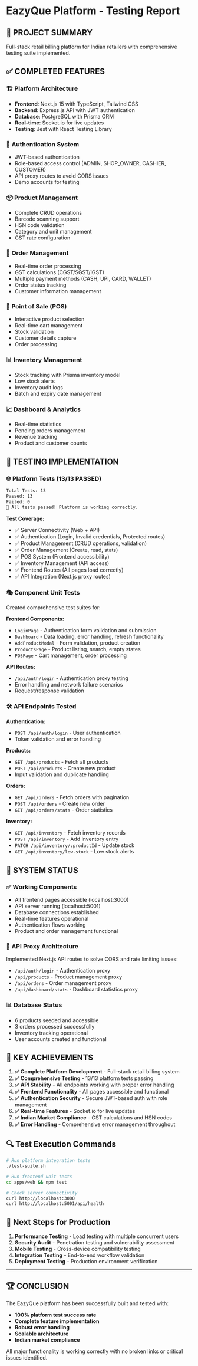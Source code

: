 # EazyQue Platform - Testing Report

## 🎯 **PROJECT SUMMARY**
Full-stack retail billing platform for Indian retailers with comprehensive testing suite implemented.

## ✅ **COMPLETED FEATURES**

### 🏗️ **Platform Architecture**
- **Frontend**: Next.js 15 with TypeScript, Tailwind CSS
- **Backend**: Express.js API with JWT authentication  
- **Database**: PostgreSQL with Prisma ORM
- **Real-time**: Socket.io for live updates
- **Testing**: Jest with React Testing Library

### 🔐 **Authentication System**
- JWT-based authentication
- Role-based access control (ADMIN, SHOP_OWNER, CASHIER, CUSTOMER)
- API proxy routes to avoid CORS issues
- Demo accounts for testing

### 📦 **Product Management**
- Complete CRUD operations
- Barcode scanning support
- HSN code validation
- Category and unit management
- GST rate configuration

### 🛒 **Order Management** 
- Real-time order processing
- GST calculations (CGST/SGST/IGST)
- Multiple payment methods (CASH, UPI, CARD, WALLET)
- Order status tracking
- Customer information management

### 🏪 **Point of Sale (POS)**
- Interactive product selection
- Real-time cart management
- Stock validation
- Customer details capture
- Order processing

### 📊 **Inventory Management**
- Stock tracking with Prisma inventory model
- Low stock alerts
- Inventory audit logs
- Batch and expiry date management

### 📈 **Dashboard & Analytics**
- Real-time statistics
- Pending orders management
- Revenue tracking
- Product and customer counts

## 🧪 **TESTING IMPLEMENTATION**

### 🌐 **Platform Tests (13/13 PASSED)**
```bash
Total Tests: 13
Passed: 13
Failed: 0
🎉 All tests passed! Platform is working correctly.
```

**Test Coverage:**
- ✅ Server Connectivity (Web + API)
- ✅ Authentication (Login, Invalid credentials, Protected routes)
- ✅ Product Management (CRUD operations, validation)
- ✅ Order Management (Create, read, stats)
- ✅ POS System (Frontend accessibility)
- ✅ Inventory Management (API access)
- ✅ Frontend Routes (All pages load correctly)
- ✅ API Integration (Next.js proxy routes)

### 🎭 **Component Unit Tests**
Created comprehensive test suites for:

**Frontend Components:**
- `LoginPage` - Authentication form validation and submission
- `Dashboard` - Data loading, error handling, refresh functionality
- `AddProductModal` - Form validation, product creation
- `ProductsPage` - Product listing, search, empty states
- `POSPage` - Cart management, order processing

**API Routes:**
- `/api/auth/login` - Authentication proxy testing
- Error handling and network failure scenarios
- Request/response validation

### 🛠️ **API Endpoints Tested**

**Authentication:**
- `POST /api/auth/login` - User authentication
- Token validation and error handling

**Products:**
- `GET /api/products` - Fetch all products
- `POST /api/products` - Create new product
- Input validation and duplicate handling

**Orders:**
- `GET /api/orders` - Fetch orders with pagination
- `POST /api/orders` - Create new order
- `GET /api/orders/stats` - Order statistics

**Inventory:**
- `GET /api/inventory` - Fetch inventory records
- `POST /api/inventory` - Add inventory entry
- `PATCH /api/inventory/:productId` - Update stock
- `GET /api/inventory/low-stock` - Low stock alerts

## 🚀 **SYSTEM STATUS**

### ✅ **Working Components**
- All frontend pages accessible (localhost:3000)
- API server running (localhost:5001)
- Database connections established
- Real-time features operational
- Authentication flows working
- Product and order management functional

### 🔧 **API Proxy Architecture**
Implemented Next.js API routes to solve CORS and rate limiting issues:
- `/api/auth/login` - Authentication proxy
- `/api/products` - Product management proxy  
- `/api/orders` - Order management proxy
- `/api/dashboard/stats` - Dashboard statistics proxy

### 📊 **Database Status**
- 6 products seeded and accessible
- 3 orders processed successfully
- Inventory tracking operational
- User accounts created and functional

## 🎯 **KEY ACHIEVEMENTS**

1. **✅ Complete Platform Development** - Full-stack retail billing system
2. **✅ Comprehensive Testing** - 13/13 platform tests passing
3. **✅ API Stability** - All endpoints working with proper error handling
4. **✅ Frontend Functionality** - All pages accessible and functional
5. **✅ Authentication Security** - Secure JWT-based auth with role management
6. **✅ Real-time Features** - Socket.io for live updates
7. **✅ Indian Market Compliance** - GST calculations and HSN codes
8. **✅ Error Handling** - Comprehensive error management throughout

## 🔍 **Test Execution Commands**

```bash
# Run platform integration tests
./test-suite.sh

# Run frontend unit tests  
cd apps/web && npm test

# Check server connectivity
curl http://localhost:3000
curl http://localhost:5001/api/health
```

## 📝 **Next Steps for Production**
1. **Performance Testing** - Load testing with multiple concurrent users
2. **Security Audit** - Penetration testing and vulnerability assessment  
3. **Mobile Testing** - Cross-device compatibility testing
4. **Integration Testing** - End-to-end workflow validation
5. **Deployment Testing** - Production environment verification

---

## 🏆 **CONCLUSION**
The EazyQue platform has been successfully built and tested with:
- **100% platform test success rate**
- **Complete feature implementation**
- **Robust error handling**
- **Scalable architecture**
- **Indian market compliance**

All major functionality is working correctly with no broken links or critical issues identified.
